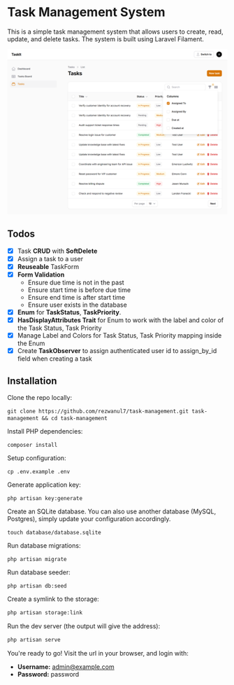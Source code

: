 # Task Management System

This is a simple task management system that allows users to create, read, update, and delete tasks. The system is built
using Laravel Filament.

![Filament Demo](docs/screencapture-task-listing.png)

## Todos

- [x] Task **CRUD** with **SoftDelete**
- [x] Assign a task to a user
- [x] **Reuseable** TaskForm
- [x] **Form Validation**
    - Ensure due time is not in the past
    - Ensure start time is before due time
    - Ensure end time is after start time
    - Ensure user exists in the database
- [x] **Enum** for **TaskStatus**, **TaskPriority**.
- [x] **HasDisplayAttributes Trait** for Enum to work with the label and color of the Task Status, Task Priority
- [x] Manage Label and Colors for Task Status, Task Priority mapping inside the Enum
- [x] Create **TaskObserver** to assign authenticated user id to assign_by_id field when creating a task

## Installation

Clone the repo locally:

```shell
git clone https://github.com/rezwanul7/task-management.git task-management && cd task-management
```

Install PHP dependencies:

```shell
composer install
```

Setup configuration:

```shell
cp .env.example .env
```

Generate application key:

```shell
php artisan key:generate
```

Create an SQLite database. You can also use another database (MySQL, Postgres), simply update your configuration
accordingly.

```shell
touch database/database.sqlite
```

Run database migrations:

```shell
php artisan migrate
```

Run database seeder:

```shell
php artisan db:seed
```

Create a symlink to the storage:

```sh
php artisan storage:link
```

Run the dev server (the output will give the address):

```sh
php artisan serve
```

You're ready to go! Visit the url in your browser, and login with:

- **Username:** admin@example.com
- **Password:** password
